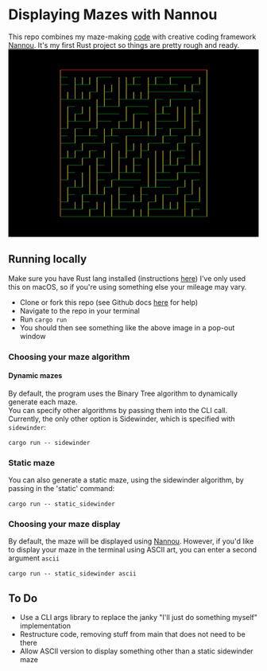 # Displaying Mazes with Nannou
This repo combines my maze-making [code](https://github.com/joaoag/mazes) with creative coding framework [Nannou](https://nannou.cc/).
It's my first Rust project so things are pretty rough and ready.
![Example maze, generated with binary tree](./example_maze.png)

## Running locally
Make sure you have Rust lang installed (instructions [here](https://www.rust-lang.org/tools/install))
I've only used this on macOS, so if you're using something else your mileage may vary.  
* Clone or fork this repo (see Github docs [here](https://docs.github.com/en/desktop/contributing-and-collaborating-using-github-desktop/adding-and-cloning-repositories/cloning-and-forking-repositories-from-github-desktop) for help)
* Navigate to the repo in your terminal
* Run `cargo run`
* You should then see something like the above image in a pop-out window

### Choosing your maze algorithm
#### Dynamic mazes
By default, the program uses the Binary Tree algorithm to dynamically generate each maze.  
You can specify other algorithms by passing them into the CLI call.  
Currently, the only other option is Sidewinder, which is specified with `sidewinder`:
```shell script
cargo run -- sidewinder
```
### Static maze
You can also generate a static maze, using the sidewinder algorithm, by passing in the 'static' command:
```shell script
cargo run -- static_sidewinder
```

### Choosing your maze display
By default, the maze will be displayed using [Nannou](https://nannou.cc/).
However, if you'd like to display your maze in the terminal using ASCII art, you can enter a second argument `ascii`
```shell script
cargo run -- static_sidewinder ascii
```

## To Do
* Use a CLI args library to replace the janky "I'll just do something myself" implementation
* Restructure code, removing stuff from main that does not need to be there
* Allow ASCII version to display something other than a static sidewinder maze 